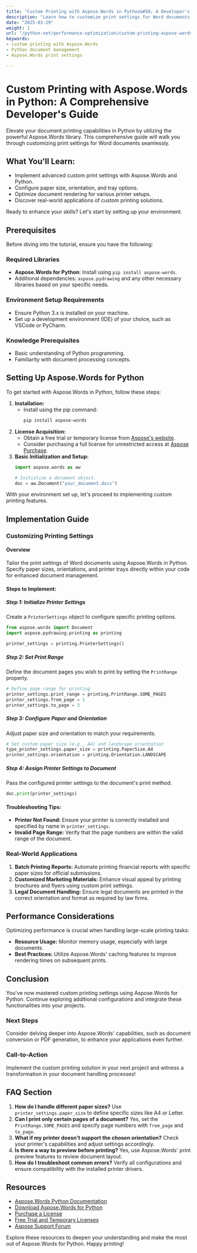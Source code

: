 ```yaml
---
title: "Custom Printing with Aspose.Words in Python&#58; A Developer's Guide to Advanced Document Management"
description: "Learn how to customize print settings for Word documents using Aspose.Words and Python. Master paper size, orientation, and tray configurations."
date: "2025-03-29"
weight: 1
url: "/python-net/performance-optimization/custom-printing-aspose-words-python-guide/"
keywords:
- custom printing with Aspose.Words
- Python document management
- Aspose.Words print settings

---
```


# Custom Printing with Aspose.Words in Python: A Comprehensive Developer's Guide

Elevate your document printing capabilities in Python by utilizing the powerful Aspose.Words library. This comprehensive guide will walk you through customizing print settings for Word documents seamlessly.

## What You'll Learn:
- Implement advanced custom print settings with Aspose.Words and Python.
- Configure paper size, orientation, and tray options.
- Optimize document rendering for various printer setups.
- Discover real-world applications of custom printing solutions.

Ready to enhance your skills? Let's start by setting up your environment.

## Prerequisites

Before diving into the tutorial, ensure you have the following:

### Required Libraries
- **Aspose.Words for Python**: Install using `pip install aspose-words`.
- Additional dependencies: `aspose.pydrawing` and any other necessary libraries based on your specific needs.

### Environment Setup Requirements
- Ensure Python 3.x is installed on your machine.
- Set up a development environment (IDE) of your choice, such as VSCode or PyCharm.

### Knowledge Prerequisites
- Basic understanding of Python programming.
- Familiarity with document processing concepts.

## Setting Up Aspose.Words for Python

To get started with Aspose.Words in Python, follow these steps:

1. **Installation:**
   - Install using the pip command:
     ```bash
     pip install aspose-words
     ```
2. **License Acquisition:**
   - Obtain a free trial or temporary license from [Aspose's website](https://purchase.aspose.com/temporary-license/).
   - Consider purchasing a full license for unrestricted access at [Aspose Purchase](https://purchase.aspose.com/buy).
3. **Basic Initialization and Setup:**
   ```python
   import aspose.words as aw

   # Initialize a document object.
   doc = aw.Document("your_document.docx")
   ```

With your environment set up, let's proceed to implementing custom printing features.

## Implementation Guide

### Customizing Printing Settings

#### Overview
Tailor the print settings of Word documents using Aspose.Words in Python. Specify paper sizes, orientations, and printer trays directly within your code for enhanced document management.

#### Steps to Implement:

##### Step 1: Initialize Printer Settings
Create a `PrinterSettings` object to configure specific printing options.
```python
from aspose.words import Document
import aspose.pydrawing.printing as printing

printer_settings = printing.PrinterSettings()
```

##### Step 2: Set Print Range
Define the document pages you wish to print by setting the `PrintRange` property.
```python
# Define page range for printing
printer_settings.print_range = printing.PrintRange.SOME_PAGES
printer_settings.from_page = 1
printer_settings.to_page = 3
```

##### Step 3: Configure Paper and Orientation
Adjust paper size and orientation to match your requirements.
```python
# Set custom paper size (e.g., A4) and landscape orientation
type_printer_settings.paper_size = printing.PaperSize.A4
printer_settings.orientation = printing.Orientation.LANDSCAPE
```

##### Step 4: Assign Printer Settings to Document
Pass the configured printer settings to the document's print method.
```python
doc.print(printer_settings)
```

#### Troubleshooting Tips:
- **Printer Not Found:** Ensure your printer is correctly installed and specified by name in `printer_settings`.
- **Invalid Page Range:** Verify that the page numbers are within the valid range of the document.

### Real-World Applications

1. **Batch Printing Reports:** Automate printing financial reports with specific paper sizes for official submissions.
2. **Customized Marketing Materials:** Enhance visual appeal by printing brochures and flyers using custom print settings.
3. **Legal Document Handling:** Ensure legal documents are printed in the correct orientation and format as required by law firms.

## Performance Considerations

Optimizing performance is crucial when handling large-scale printing tasks:

- **Resource Usage:** Monitor memory usage, especially with large documents.
- **Best Practices:** Utilize Aspose.Words' caching features to improve rendering times on subsequent prints.

## Conclusion

You've now mastered custom printing settings using Aspose.Words for Python. Continue exploring additional configurations and integrate these functionalities into your projects.

### Next Steps
Consider delving deeper into Aspose.Words' capabilities, such as document conversion or PDF generation, to enhance your applications even further.

### Call-to-Action
Implement the custom printing solution in your next project and witness a transformation in your document handling processes!

## FAQ Section

1. **How do I handle different paper sizes?**
   Use `printer_settings.paper_size` to define specific sizes like A4 or Letter.
2. **Can I print only certain pages of a document?**
   Yes, set the `PrintRange.SOME_PAGES` and specify page numbers with `from_page` and `to_page`.
3. **What if my printer doesn't support the chosen orientation?**
   Check your printer's capabilities and adjust settings accordingly.
4. **Is there a way to preview before printing?**
   Yes, use Aspose.Words' print preview features to review document layout.
5. **How do I troubleshoot common errors?**
   Verify all configurations and ensure compatibility with the installed printer drivers.

## Resources
- [Aspose.Words Python Documentation](https://reference.aspose.com/words/python-net/)
- [Download Aspose.Words for Python](https://releases.aspose.com/words/python/)
- [Purchase a License](https://purchase.aspose.com/buy)
- [Free Trial and Temporary Licenses](https://purchase.aspose.com/temporary-license/)
- [Aspose Support Forum](https://forum.aspose.com/c/words/10)

Explore these resources to deepen your understanding and make the most out of Aspose.Words for Python. Happy printing!